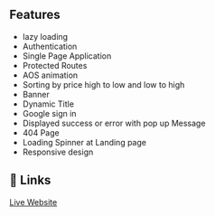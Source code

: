 
## Features

* lazy loading
*  Authentication
*  Single Page Application 
*  Protected Routes
*  AOS animation
*  Sorting by price high to low and low to high
*  Banner
*  Dynamic Title
*  Google sign in
*  Displayed success or error with pop up Message 
*  404 Page 
*  Loading Spinner at Landing page 
*  Responsive design 
 


## 🔗 Links
[Live Website ](https://sports-toys-7ae13.web.app/)